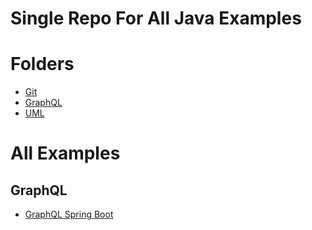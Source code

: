 # Single Repo For All Java Examples

# Folders
* [Git](git)
* [GraphQL](graphql)
* [UML](uml)

# All Examples
## GraphQL
* [GraphQL Spring Boot](graphql/graph-ql-spring-boot)